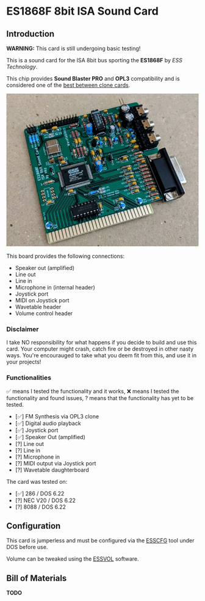 # ES1868F 8bit ISA Sound Card

## Introduction

**WARNING:** This card is still undergoing basic testing!

This is a sound card for the ISA 8bit bus sporting the **ES1868F** by *ESS Technology*.

This chip provides **Sound Blaster PRO** and **OPL3** compatibility and is considered one of the [best between clone cards](https://www.philscomputerlab.com/ess-audiodrive-es1868.html).

![Rev. 1.0 Board](pics/rev_1.0_board.jpg)

This board provides the following connections:

* Speaker out (amplified)
* Line out
* Line in
* Microphone in (internal header)
* Joystick port
* MIDI on Joystick port
* Wavetable header
* Volume control header

### Disclaimer

I take NO responsibility for what happens if you decide to build and use this card. Your computer might crash, catch fire or be destroyed in other nasty ways.
You're encourauged to take what you deem fit from this, and use it in your projects!

### Functionalities

✅ means I tested the functionality and it works, ❌ means I tested the functionality and found issues, ? means that the functionality has yet to be tested.

* [✅] FM Synthesis via OPL3 clone
* [✅] Digital audio playback
* [✅] Joystick port
* [✅] Speaker Out (amplified)
* [?] Line out
* [?] Line in
* [?] Microphone in
* [?] MIDI output via Joystick port
* [?] Wavetable daughterboard

The card was tested on:

* [✅] 286 / DOS 6.22
* [?] NEC V20 / DOS 6.22
* [?] 8088 / DOS 6.22

## Configuration

This card is jumperless and must be configured via the [ESSCFG](software/ESSCFG.EXE) tool under DOS before use.

Volume can be tweaked using the [ESSVOL](software/ESSVOL.EXE) software.

## Bill of Materials

**TODO**

